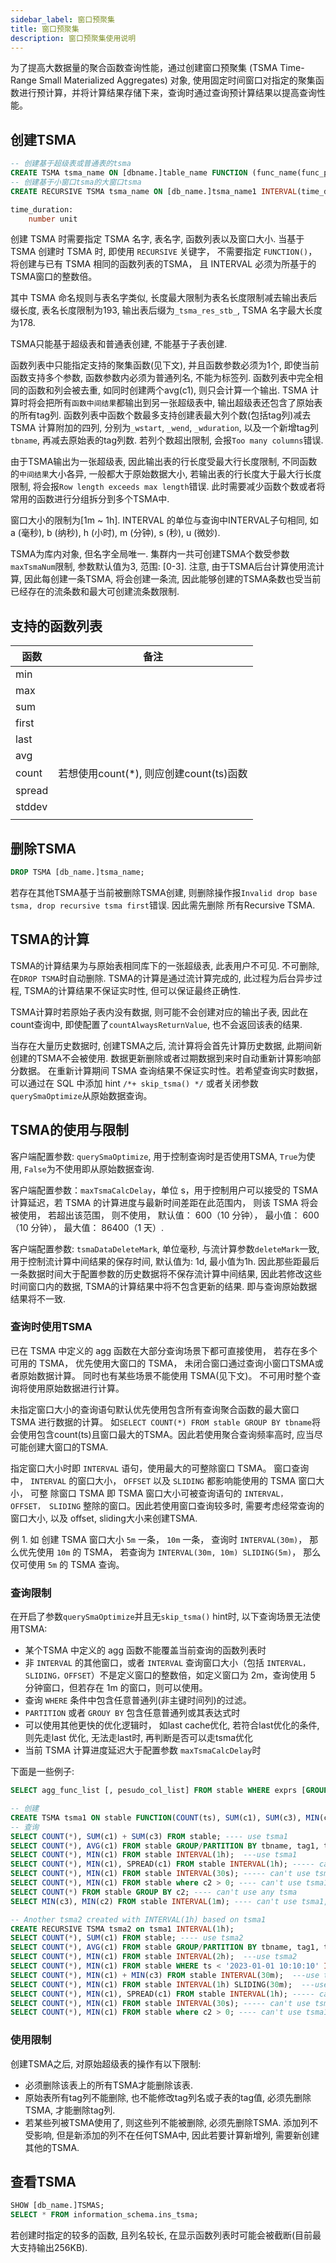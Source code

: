 ```yaml
---
sidebar_label: 窗口预聚集
title: 窗口预聚集
description: 窗口预聚集使用说明
---
```


为了提高大数据量的聚合函数查询性能，通过创建窗口预聚集 (TSMA Time-Range Small Materialized Aggregates) 对象, 使用固定时间窗口对指定的聚集函数进行预计算，并将计算结果存储下来，查询时通过查询预计算结果以提高查询性能。

## 创建TSMA

```sql
-- 创建基于超级表或普通表的tsma
CREATE TSMA tsma_name ON [dbname.]table_name FUNCTION (func_name(func_param) [, ...] ) INTERVAL(time_duration);
-- 创建基于小窗口tsma的大窗口tsma
CREATE RECURSIVE TSMA tsma_name ON [db_name.]tsma_name1 INTERVAL(time_duration);

time_duration:
    number unit
```

创建 TSMA 时需要指定 TSMA 名字, 表名字, 函数列表以及窗口大小. 当基于 TSMA 创建时 TSMA 时, 即使用 `RECURSIVE` 关键字， 不需要指定 `FUNCTION()`， 将创建与已有 TSMA 相同的函数列表的TSMA， 且 INTERVAL 必须为所基于的TSMA窗口的整数倍。

其中 TSMA 命名规则与表名字类似, 长度最大限制为表名长度限制减去输出表后缀长度, 表名长度限制为193, 输出表后缀为`_tsma_res_stb_`, TSMA 名字最大长度为178.

TSMA只能基于超级表和普通表创建, 不能基于子表创建.

函数列表中只能指定支持的聚集函数(见下文), 并且函数参数必须为1个, 即使当前函数支持多个参数, 函数参数内必须为普通列名, 不能为标签列. 函数列表中完全相同的函数和列会被去重, 如同时创建两个avg(c1), 则只会计算一个输出. TSMA 计算时将会把所有`函数中间结果`都输出到另一张超级表中, 输出超级表还包含了原始表的所有tag列. 函数列表中函数个数最多支持创建表最大列个数(包括tag列)减去 TSMA 计算附加的四列, 分别为`_wstart`, `_wend`, `_wduration`, 以及一个新增tag列 `tbname`, 再减去原始表的tag列数. 若列个数超出限制, 会报`Too many columns`错误. 

由于TSMA输出为一张超级表, 因此输出表的行长度受最大行长度限制, 不同函数的`中间结果`大小各异, 一般都大于原始数据大小, 若输出表的行长度大于最大行长度限制, 将会报`Row length exceeds max length`错误. 此时需要减少函数个数或者将常用的函数进行分组拆分到多个TSMA中.

窗口大小的限制为[1m ~ 1h]. INTERVAL 的单位与查询中INTERVAL子句相同, 如 a (毫秒), b (纳秒), h (小时), m (分钟), s (秒), u (微妙).

TSMA为库内对象, 但名字全局唯一. 集群内一共可创建TSMA个数受参数`maxTsmaNum`限制, 参数默认值为3, 范围: [0-3]. 注意, 由于TSMA后台计算使用流计算, 因此每创建一条TSMA, 将会创建一条流, 因此能够创建的TSMA条数也受当前已经存在的流条数和最大可创建流条数限制.

## 支持的函数列表
| 函数|  备注 |
|---|---|
|min||
|max||
|sum||
|first||
|last||
|avg||
|count| 若想使用count(*), 则应创建count(ts)函数|
|spread||
|stddev||
|||

## 删除TSMA
```sql
DROP TSMA [db_name.]tsma_name;
```
若存在其他TSMA基于当前被删除TSMA创建, 则删除操作报`Invalid drop base tsma, drop recursive tsma first`错误. 因此需先删除 所有Recursive TSMA.

## TSMA的计算
TSMA的计算结果为与原始表相同库下的一张超级表, 此表用户不可见. 不可删除, 在`DROP TSMA`时自动删除. TSMA的计算是通过流计算完成的, 此过程为后台异步过程, TSMA的计算结果不保证实时性, 但可以保证最终正确性.

TSMA计算时若原始子表内没有数据, 则可能不会创建对应的输出子表, 因此在count查询中, 即使配置了`countAlwaysReturnValue`, 也不会返回该表的结果.

当存在大量历史数据时, 创建TSMA之后, 流计算将会首先计算历史数据, 此期间新创建的TSMA不会被使用. 数据更新删除或者过期数据到来时自动重新计算影响部分数据。 在重新计算期间 TSMA 查询结果不保证实时性。若希望查询实时数据， 可以通过在 SQL 中添加 hint `/*+ skip_tsma() */` 或者关闭参数`querySmaOptimize`从原始数据查询。

## TSMA的使用与限制

客户端配置参数: `querySmaOptimize`, 用于控制查询时是否使用TSMA, `True`为使用, `False`为不使用即从原始数据查询.

客户端配置参数：`maxTsmaCalcDelay`，单位 s，用于控制用户可以接受的 TSMA 计算延迟，若 TSMA 的计算进度与最新时间差距在此范围内， 则该 TSMA 将会被使用， 若超出该范围， 则不使用， 默认值： 600（10 分钟）， 最小值： 600（10 分钟）， 最大值： 86400（1 天）.

客户端配置参数: `tsmaDataDeleteMark`, 单位毫秒, 与流计算参数`deleteMark`一致, 用于控制流计算中间结果的保存时间, 默认值为: 1d, 最小值为1h. 因此那些距最后一条数据时间大于配置参数的历史数据将不保存流计算中间结果, 因此若修改这些时间窗口内的数据, TSMA的计算结果中将不包含更新的结果. 即与查询原始数据结果将不一致.

### 查询时使用TSMA

已在 TSMA 中定义的 agg 函数在大部分查询场景下都可直接使用， 若存在多个可用的 TSMA， 优先使用大窗口的 TSMA， 未闭合窗口通过查询小窗口TSMA或者原始数据计算。 同时也有某些场景不能使用 TSMA(见下文)。 不可用时整个查询将使用原始数据进行计算。 

未指定窗口大小的查询语句默认优先使用包含所有查询聚合函数的最大窗口 TSMA 进行数据的计算。 如`SELECT COUNT(*) FROM stable GROUP BY tbname`将会使用包含count(ts)且窗口最大的TSMA。因此若使用聚合查询频率高时, 应当尽可能创建大窗口的TSMA.

指定窗口大小时即 `INTERVAL` 语句，使用最大的可整除窗口 TSMA。 窗口查询中， `INTERVAL` 的窗口大小， `OFFSET` 以及 `SLIDING` 都影响能使用的 TSMA 窗口大小， 可整 除窗口 TSMA 即 TSMA 窗口大小可被查询语句的 `INTERVAL， OFFSET， SLIDING` 整除的窗口。因此若使用窗口查询较多时, 需要考虑经常查询的窗口大小, 以及 offset, sliding大小来创建TSMA.

例 1. 如 创建 TSMA 窗口大小 `5m` 一条， `10m` 一条， 查询时 `INTERVAL(30m)`， 那么优先使用 `10m` 的 TSMA， 若查询为 `INTERVAL(30m, 10m) SLIDING(5m)`， 那么仅可使用 `5m` 的 TSMA 查询。


### 查询限制

在开启了参数`querySmaOptimize`并且无`skip_tsma()` hint时, 以下查询场景无法使用TSMA:

- 某个TSMA 中定义的 agg 函数不能覆盖当前查询的函数列表时
- 非 `INTERVAL` 的其他窗口，或者 `INTERVAL` 查询窗口大小（包括 `INTERVAL，SLIDING，OFFSET`）不是定义窗口的整数倍，如定义窗口为 2m，查询使用 5 分钟窗口，但若存在 1m 的窗口，则可以使用。
- 查询 `WHERE` 条件中包含任意普通列(非主键时间列)的过滤。
- `PARTITION` 或者 `GROUY BY` 包含任意普通列或其表达式时
- 可以使用其他更快的优化逻辑时， 如last cache优化, 若符合last优化的条件, 则先走last 优化, 无法走last时, 再判断是否可以走tsma优化
- 当前 TSMA 计算进度延迟大于配置参数 `maxTsmaCalcDelay`时

下面是一些例子:

```sql
SELECT agg_func_list [, pesudo_col_list] FROM stable WHERE exprs [GROUP/PARTITION BY [tbname] [, tag_list]] [HAVING ...] [INTERVAL(time_duration, offset) SLIDING(duration)]...;

-- 创建
CREATE TSMA tsma1 ON stable FUNCTION(COUNT(ts), SUM(c1), SUM(c3), MIN(c1), MIN(c3), AVG(c1)) INTERVAL(1m);
-- 查询
SELECT COUNT(*), SUM(c1) + SUM(c3) FROM stable; ---- use tsma1
SELECT COUNT(*), AVG(c1) FROM stable GROUP/PARTITION BY tbname, tag1, tag2;  --- use tsma1
SELECT COUNT(*), MIN(c1) FROM stable INTERVAL(1h);  ---use tsma1
SELECT COUNT(*), MIN(c1), SPREAD(c1) FROM stable INTERVAL(1h); ----- can't use, spread func not defined, although SPREAD can be calculated by MIN and MAX which are defined.
SELECT COUNT(*), MIN(c1) FROM stable INTERVAL(30s); ----- can't use tsma1, time_duration not fit. Normally, query_time_duration should be multple of create_duration.
SELECT COUNT(*), MIN(c1) FROM stable where c2 > 0; ---- can't use tsma1, can't do c2 filtering
SELECT COUNT(*) FROM stable GROUP BY c2; ---- can't use any tsma
SELECT MIN(c3), MIN(c2) FROM stable INTERVAL(1m); ---- can't use tsma1, c2 is not defined in tsma1.

-- Another tsma2 created with INTERVAL(1h) based on tsma1
CREATE RECURSIVE TSMA tsma2 on tsma1 INTERVAL(1h);
SELECT COUNT(*), SUM(c1) FROM stable; ---- use tsma2
SELECT COUNT(*), AVG(c1) FROM stable GROUP/PARTITION BY tbname, tag1, tag2;  --- use tsma2
SELECT COUNT(*), MIN(c1) FROM stable INTERVAL(2h);  ---use tsma2
SELECT COUNT(*), MIN(c1) FROM stable WHERE ts < '2023-01-01 10:10:10' INTERVAL(30m); --use tsma1
SELECT COUNT(*), MIN(c1) + MIN(c3) FROM stable INTERVAL(30m);  ---use tsma1
SELECT COUNT(*), MIN(c1) FROM stable INTERVAL(1h) SLIDING(30m);  ---use tsma1
SELECT COUNT(*), MIN(c1), SPREAD(c1) FROM stable INTERVAL(1h); ----- can't use tsma1 or tsma2, spread func not defined
SELECT COUNT(*), MIN(c1) FROM stable INTERVAL(30s); ----- can't use tsma1 or tsma2, time_duration not fit. Normally, query_time_duration should be multple of create_duration.
SELECT COUNT(*), MIN(c1) FROM stable where c2 > 0; ---- can't use tsma1 or tsam2, can't do c2 filtering
```

### 使用限制

创建TSMA之后, 对原始超级表的操作有以下限制:

- 必须删除该表上的所有TSMA才能删除该表.
- 原始表所有tag列不能删除, 也不能修改tag列名或子表的tag值, 必须先删除TSMA, 才能删除tag列.
- 若某些列被TSMA使用了, 则这些列不能被删除, 必须先删除TSMA. 添加列不受影响, 但是新添加的列不在任何TSMA中, 因此若要计算新增列, 需要新创建其他的TSMA.

## 查看TSMA
```sql
SHOW [db_name.]TSMAS;
SELECT * FROM information_schema.ins_tsma;
```
若创建时指定的较多的函数, 且列名较长, 在显示函数列表时可能会被截断(目前最大支持输出256KB).
